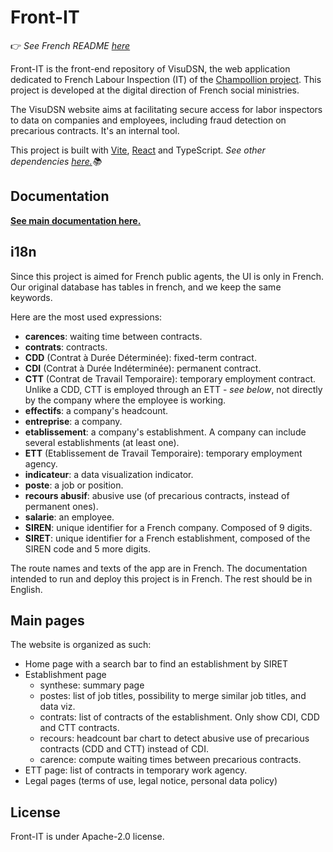 # Front-IT

👉 _See French README [here](documentation/README.md)_

Front-IT is the front-end repository of VisuDSN, the web application dedicated to French Labour Inspection (IT) of the [Champollion project](https://eig.etalab.gouv.fr/defis/champollion/).
This project is developed at the digital direction of French social ministries.

The VisuDSN website aims at facilitating secure access for labor inspectors to data on companies and employees, including fraud detection on precarious contracts. It's an internal tool.

This project is built with [Vite](https://vitejs.dev/), [React](https://fr.reactjs.org/) and TypeScript.
_See other dependencies [here.](documentation/5_dependances.md)📚_

## Documentation

**[See main documentation here.](documentation/)**

## i18n

Since this project is aimed for French public agents, the UI is only in French.
Our original database has tables in french, and we keep the same keywords.

Here are the most used expressions:

- **carences**: waiting time between contracts.
- **contrats**: contracts.
- **CDD** (Contrat à Durée Déterminée): fixed-term contract.
- **CDI** (Contrat à Durée Indéterminée): permanent contract.
- **CTT** (Contrat de Travail Temporaire): temporary employment contract. Unlike a CDD, CTT is employed through an ETT - _see below_, not directly by the company where the employee is working.
- **effectifs**: a company's headcount.
- **entreprise**: a company.
- **etablissement**: a company's establishment. A company can include several establishments (at least one).
- **ETT** (Etablissement de Travail Temporaire): temporary employment agency.
- **indicateur**: a data visualization indicator.
- **poste**: a job or position.
- **recours abusif**: abusive use (of precarious contracts, instead of permanent ones).
- **salarie**: an employee.
- **SIREN**: unique identifier for a French company. Composed of 9 digits.
- **SIRET**: unique identifier for a French establishment, composed of the SIREN code and 5 more digits.

The route names and texts of the app are in French. The documentation intended to run and deploy this project is in French. The rest should be in English.

## Main pages

The website is organized as such:

- Home page with a search bar to find an establishment by SIRET
- Establishment page
  - synthese: summary page
  - postes: list of job titles, possibility to merge similar job titles, and data viz.
  - contrats: list of contracts of the establishment. Only show CDI, CDD and CTT contracts.
  - recours: headcount bar chart to detect abusive use of precarious contracts (CDD and CTT) instead of CDI.
  - carence: compute waiting times between precarious contracts.
- ETT page: list of contracts in temporary work agency.
- Legal pages (terms of use, legal notice, personal data policy)

## License

Front-IT is under Apache-2.0 license.
